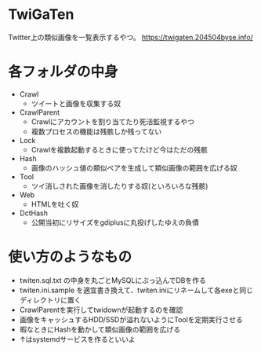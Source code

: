 # TwiGaTen
Twitter上の類似画像を一覧表示するやつ。
<https://twigaten.204504byse.info/>

# 各フォルダの中身
* Crawl
  * ツイートと画像を収集する奴
* CrawlParent
  * Crawlにアカウントを割り当てたり死活監視するやつ
  * 複数プロセスの機能は残骸しか残ってない
* Lock
  * Crawlを複数起動するときに使ってたけど今はただの残骸
* Hash
  * 画像のハッシュ値の類似ペアを生成して類似画像の範囲を広げる奴
* Tool
  * ツイ消しされた画像を消したりする奴(といろいろな残骸)
* Web
  * HTMLを吐く奴
* DctHash
  * 公開当初にリサイズをgdiplusに丸投げしたゆえの負債

# 使い方のようなもの
  * twiten.sql.txt の中身を丸ごとMySQLにぶっ込んでDBを作る
  * twiten.ini.sample を適宜書き換えて、twiten.iniにリネームして各exeと同じディレクトリに置く
  * CrawlParentを実行してtwidownが起動するのを確認
  * 画像をキャッシュするHDD/SSDが溢れないようにToolを定期実行させる
  * 暇なときにHashを動かして類似画像の範囲を広げる
  * ↑はsystemdサービスを作るといいよ

